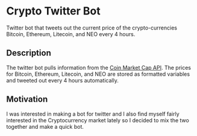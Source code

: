 # Crypto Twitter Bot
Twitter bot that tweets out the current price of the crypto-currencies Bitcoin, Ethereum, Litecoin, and NEO every 4 hours.

## Description
The twitter bot pulls information from the [Coin Market Cap API](https://coinmarketcap.com/api/). The prices for Bitcoin, Ethereum, Litecoin, and NEO are stored as formatted variables and tweeted out every 4 hours automatically.

## Motivation
I was interested in making a bot for twitter and I also find myself fairly interested in the Cryptocurrency market lately so I decided to mix the two together and make a quick bot.


